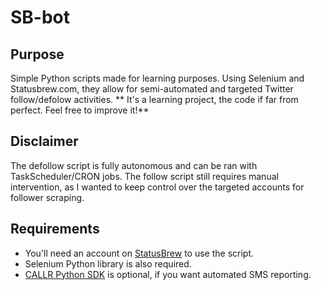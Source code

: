 # SB-bot

## Purpose
Simple Python scripts made for learning purposes. Using Selenium and Statusbrew.com, they allow for semi-automated and targeted Twitter follow/defolow activities.
** It's a learning project, the code if far from perfect. Feel free to improve it!**

## Disclaimer
The defollow script is fully autonomous and can be ran with TaskScheduler/CRON jobs.
The follow script still requires manual intervention, as I wanted to keep control over the targeted accounts for follower scraping.

## Requirements
* You'll need an account on [StatusBrew](https://www.statusBrew.com) to use the script.
* Selenium Python library is also required.
* [CALLR Python SDK](https://www.callr.com/docs/) is optional, if you want automated SMS reporting.
